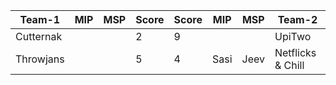 | Team-1    | MIP | MSP | Score | Score | MIP  | MSP  | Team-2            |
|-----------|-----|-----|-------|-------|------|------|-------------------|
| Cutternak |     |     | 2     | 9     |      |      | UpiTwo            |
| Throwjans |     |     | 5     | 4     | Sasi | Jeev | Netflicks & Chill |
